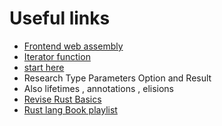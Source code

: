 # Useful links

- [Frontend web assembly ](https://yew.rs/docs/getting-started/starter-templates)
- [Iterator function](https://www.tutorialspoint.com/rust/rust_iterator_and_closure.htm)
- [start here](https://youtu.be/U1EFgCNLDB8)
- Research Type Parameters Option and Result
- Also lifetimes , annotations , elisions
- [Revise Rust Basics](https://github.com/kolynzb/fm-rust-workshop)
- [Rust lang Book playlist](https://www.youtube.com/watch?v=OX9HJsJUDxA&list=PLai5B987bZ9CoVR-QEIN9foz4QCJ0H2Y8)
